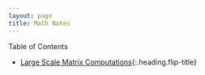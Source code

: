 ```yaml
---
layout: page
title: Math Notes
---
```


Table of Contents

* [Large Scale Matrix Computations]{:.heading.flip-title}

[Large Scale Matrix Computations]: /matrix_computations/index.md
